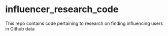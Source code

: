 # influencer_research_code
This repo contains code pertaining to research on finding influencing users in Github data
